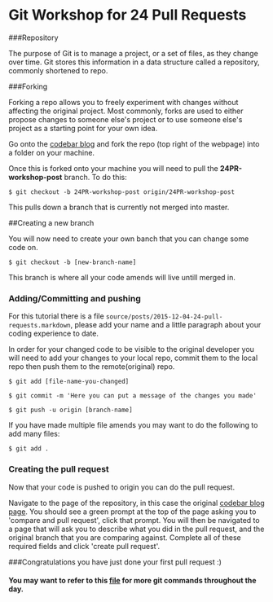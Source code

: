 # Git Workshop for 24 Pull Requests

###Repository

The purpose of Git is to manage a project, or a set of files, as they change over time. Git stores this information in a data structure called a repository, commonly shortened to repo.

###Forking

Forking a repo allows you to freely experiment with changes without affecting the original project. Most commonly, forks are used to either propose changes to someone else's project or to use someone else's project as a starting point for your own idea.

Go onto the [codebar blog](https://github.com/codebar/blog) and fork the repo (top right of the webpage) into a folder on your machine.

Once this is forked onto your machine you will need to pull the **24PR-workshop-post** branch. To do this:

```
$ git checkout -b 24PR-workshop-post origin/24PR-workshop-post
```

This pulls down a branch that is currently not merged into master.

##Creating a new branch

You will now need to create your own banch that you can change some code on.

```
$ git checkout -b [new-branch-name]
```

This branch is where all your code amends will live untill merged in.

### Adding/Committing and pushing

For this tutorial there is a file `source/posts/2015-12-04-24-pull-requests.markdown`, please add your name and a little paragraph about your coding experience to date.

In order for your changed code to be visible to the original developer you will need to add your changes to your local repo, commit them to the local repo then push them to the remote(original) repo. 

```
$ git add [file-name-you-changed]

$ git commit -m 'Here you can put a message of the changes you made'

$ git push -u origin [branch-name]
```
 If you have made multiple file amends you may want to do the following to add many files:

```
$ git add .
```

### Creating the pull request

Now that your code is pushed to origin you can do the pull request.

Navigate to the page of the repository, in this case the original [codebar blog page](https://github.com/codebar/blog). You should see a green prompt at the top of the page asking you to 'compare and pull request', click that prompt. You will then be navigated to a page that will ask you to describe what you did in the pull request, and the original branch that you are comparing against. Complete all of these required fields and click 'create pull request'. 

###Congratulations you have just done your first pull request :) 

#### You may want to refer to this [file](https://github.com/KimberleyCook/git-commands) for more git commands throughout the day. 
